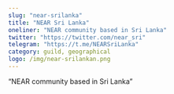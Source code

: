 ```yaml
---
slug: "near-srilanka"
title: "NEAR Sri Lanka"
oneliner: "NEAR community based in Sri Lanka"
twitter: "https://twitter.com/near_sri"
telegram: "https://t.me/NEARSriLanka"
category: guild, geographical
logo: /img/near-srilankan.png
---
```


“NEAR community based in Sri Lanka”
